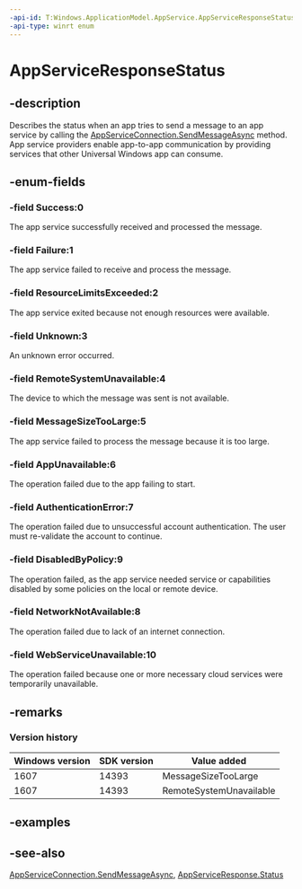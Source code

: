 ```yaml
---
-api-id: T:Windows.ApplicationModel.AppService.AppServiceResponseStatus
-api-type: winrt enum
---
```


<!-- Enumeration syntax
public enum Windows.ApplicationModel.AppService.AppServiceResponseStatus : int
-->

# AppServiceResponseStatus

## -description
Describes the status when an app tries to send a message to an app service by calling the [AppServiceConnection.SendMessageAsync](appserviceconnection_sendmessageasync_1777128850.md) method. App service providers enable app-to-app communication by providing services that other Universal Windows app can consume.

## -enum-fields
### -field Success:0
The app service successfully received and processed the message.

### -field Failure:1
The app service failed to receive and process the message.

### -field ResourceLimitsExceeded:2
The app service exited because not enough resources were available.

### -field Unknown:3
An unknown error occurred.

### -field RemoteSystemUnavailable:4
The device to which the message was sent is not available.

### -field MessageSizeTooLarge:5
The app service failed to process the message because it is too large.

### -field AppUnavailable:6
The operation failed due to the app failing to start.

### -field AuthenticationError:7
The operation failed due to unsuccessful account authentication. The user must re-validate the account to continue.

### -field DisabledByPolicy:9
The operation failed, as the app service needed service or capabilities disabled by some policies on the local or remote device.

### -field NetworkNotAvailable:8
The operation failed due to lack of an internet connection.

### -field WebServiceUnavailable:10
The operation failed because one or more necessary cloud services were temporarily unavailable.

## -remarks

### Version history

| Windows version | SDK version | Value added |
| -- | -- | -- |
| 1607 | 14393 | MessageSizeTooLarge |
| 1607 | 14393 | RemoteSystemUnavailable |

## -examples

## -see-also
[AppServiceConnection.SendMessageAsync](appserviceconnection_sendmessageasync_1777128850.md), [AppServiceResponse.Status](appserviceresponse_status.md)
